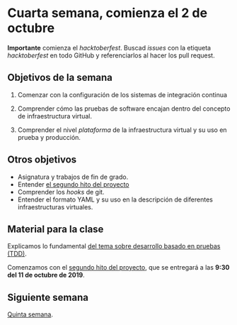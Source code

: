 # Cuarta semana, comienza el 2 de octubre

**Importante** comienza el *hacktoberfest*. Buscad *issues* con la
etiqueta *hacktoberfest* en todo GitHub y referenciarlos al hacer los
pull request.

## Objetivos de la semana

1. Comenzar con la configuración de los sistemas de integración
   continua
   
2. Comprender cómo las pruebas de software encajan dentro del concepto
   de infraestructura virtual.
   
2. Comprender el nivel *plataforma* de la infraestructura virtual y su uso en prueba y producción.

## Otros objetivos

* Asignatura y trabajos de fin de grado.
* Entender [el segundo hito del proyecto](http://jj.github.io/IV/documentos/proyecto/2.CI)
* Comprender los *hooks* de git.
* Entender el formato YAML y su uso en la descripción de diferentes infraestructuras virtuales. 

## Material para la clase

Explicamos lo fundamental [del tema sobre desarrollo basado en pruebas (TDD)](http://jj.github.io/IV/documentos/temas/Desarrollo_basado_en_pruebas).

Comenzamos con el
[segundo hito del proyecto](http://jj.github.io/IV/documentos/proyecto/2.CI),
que se entregará a las  **9:30 del 11 de octubre de 2019**.

## Siguiente semana

[Quinta semana](semana-05.md).


